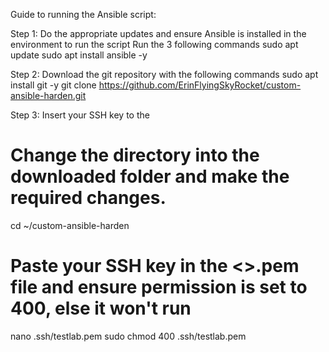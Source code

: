 Guide to running the Ansible script:

Step 1: Do the appropriate updates and ensure Ansible is installed in the environment to run the script
Run the 3 following commands
sudo apt update
sudo apt install ansible -y

Step 2: Download the git repository with the following commands
sudo apt install git -y
git clone https://github.com/ErinFlyingSkyRocket/custom-ansible-harden.git

Step 3: Insert your SSH key to the
# Change the directory into the downloaded folder and make the required changes.
cd ~/custom-ansible-harden

# Paste your SSH key in the <<Your desired key name>>.pem file and ensure permission is set to 400, else it won't run
nano .ssh/testlab.pem
sudo chmod 400 .ssh/testlab.pem
